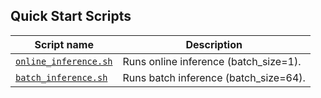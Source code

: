<!--- 40. Quick Start Scripts -->
## Quick Start Scripts

| Script name | Description |
|-------------|-------------|
| [`online_inference.sh`](/quickstart/language_translation/tensorflow/transformer_lt_official/inference/cpu/online_inference.sh) | Runs online inference (batch_size=1). |
| [`batch_inference.sh`](/quickstart/language_translation/tensorflow/transformer_lt_official/inference/cpu/batch_inference.sh) | Runs batch inference (batch_size=64). |
